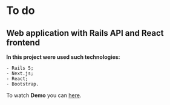 # To do #
## Web application with Rails API and React frontend  ##
**In this project were used such technologies:**

	- Rails 5;
	- Next.js;
	- React;
	- Bootstrap.

To watch **Demo** you can [here](https://reshetnyk-react-to-do.herokuapp.com/tasks).
